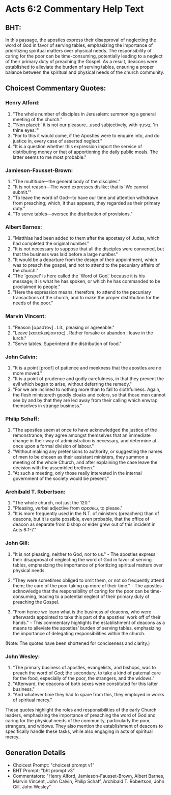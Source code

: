 # Acts 6:2 Commentary Help Text

## BHT:
In this passage, the apostles express their disapproval of neglecting the word of God in favor of serving tables, emphasizing the importance of prioritizing spiritual matters over physical needs. The responsibility of caring for the poor can be time-consuming, potentially leading to a neglect of their primary duty of preaching the Gospel. As a result, deacons were established to alleviate the burden of serving tables, ensuring a proper balance between the spiritual and physical needs of the church community.

## Choicest Commentary Quotes:
### Henry Alford:
1. "The whole number of disciples in Jerusalem: summoning a general meeting of the church."
2. "'Non placet:' it is not our pleasure...used subjectively, with בְּעֵינָיִךְ, 'in thine eyes.'"
3. "For to this it would come, if the Apostles were to enquire into, and do justice in, every case of asserted neglect."
4. "It is a question whether this expression import the service of distributing money or that of apportioning the daily public meals. The latter seems to me most probable."

### Jamieson-Fausset-Brown:
1. "The multitude—the general body of the disciples."
2. "It is not reason—The word expresses dislike; that is 'We cannot submit.'"
3. "To leave the word of God—to have our time and attention withdrawn from preaching; which, it thus appears, they regarded as their primary duty."
4. "To serve tables—oversee the distribution of provisions."

### Albert Barnes:
1. "Matthias had been added to them after the apostasy of Judas, which had completed the original number."
2. "It is not necessary to suppose that all the disciples were convened, but that the business was laid before a large number."
3. "It would be a departure from the design of their appointment, which was to preach the gospel, and not to attend to the pecuniary affairs of the church."
4. "The 'gospel' is here called the 'Word of God,' because it is his message; it is what he has spoken, or which he has commanded to be proclaimed to people."
5. "Here the expression means, therefore, to attend to the pecuniary transactions of the church, and to make the proper distribution for the needs of the poor."

### Marvin Vincent:
1. "Reason [αρεστον] . Lit., pleasing or agreeable."
2. "Leave [καταλειψαντας] . Rather forsake or abandon : leave in the lurch."
3. "Serve tables. Superintend the distribution of food."

### John Calvin:
1. "It is a point [proof] of patience and meekness that the apostles are no more moved."
2. "It is a point of prudence and godly carefulness, in that they prevent the evil which began to arise, without deferring the remedy."
3. "For we are inclined to nothing more than to fall to slothfulness. Again, the flesh ministereth goodly cloaks and colors, so that those men cannot see by and by that they are led away from their calling which enwrap themselves in strange business."

### Philip Schaff:
1. "The apostles seem at once to have acknowledged the justice of the remonstrance; they agree amongst themselves that an immediate change in their way of administration is necessary, and determine at once upon a formal division of labour."
2. "Without making any pretensions to authority, or suggesting the names of men to be chosen as their assistant ministers, they summon a meeting of the whole Church, and after explaining the case leave the decision with the assembled brethren."
3. "At such a meeting, only those really interested in the internal government of the society would be present."

### Archibald T. Robertson:
1. "The whole church, not just the 120." 
2. "Pleasing, verbal adjective from αρεσκω, to please."
3. "It is more frequently used in the N.T. of ministers (preachers) than of deacons, but it is quite possible, even probable, that the office of deacon as separate from bishop or elder grew out of this incident in Acts 6:1-7."

### John Gill:
1. "It is not pleasing, neither to God, nor to us." - The apostles express their disapproval of neglecting the word of God in favor of serving tables, emphasizing the importance of prioritizing spiritual matters over physical needs.

2. "They were sometimes obliged to omit them, or not so frequently attend them; the care of the poor taking up more of their time." - The apostles acknowledge that the responsibility of caring for the poor can be time-consuming, leading to a potential neglect of their primary duty of preaching the Gospel.

3. "From hence we learn what is the business of deacons, who were afterwards appointed to take this part of the apostles' work off of their hands." - This commentary highlights the establishment of deacons as a means to alleviate the apostles' burden of serving tables, emphasizing the importance of delegating responsibilities within the church.

(Note: The quotes have been shortened for conciseness and clarity.)

### John Wesley:
1. "The primary business of apostles, evangelists, and bishops, was to preach the word of God; the secondary, to take a kind of paternal care for the food, especially of the poor, the strangers, and the widows."
2. "Afterward, the deacons of both sexes were constituted for this latter business."
3. "And whatever time they had to spare from this, they employed in works of spiritual mercy."

These quotes highlight the roles and responsibilities of the early Church leaders, emphasizing the importance of preaching the word of God and caring for the physical needs of the community, particularly the poor, strangers, and widows. They also mention the establishment of deacons to specifically handle these tasks, while also engaging in acts of spiritual mercy.


## Generation Details
- Choicest Prompt: "choicest prompt v1"
- BHT Prompt: "bht prompt v3"
- Commentators: "Henry Alford, Jamieson-Fausset-Brown, Albert Barnes, Marvin Vincent, John Calvin, Philip Schaff, Archibald T. Robertson, John Gill, John Wesley"
